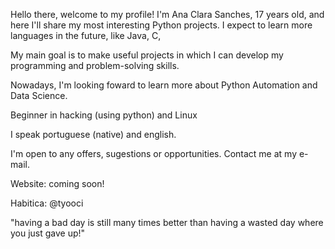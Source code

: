 Hello there, welcome to my profile!
I'm Ana Clara Sanches, 17 years old, and here I'll share my most interesting Python projects. I expect to learn more languages in the future, like Java, C, 

My main goal is to make useful projects in which I can develop my programming and problem-solving skills.

Nowadays, I'm looking foward to learn more about Python Automation and Data Science.

Beginner in hacking (using python) and Linux

I speak portuguese (native) and english.

I'm open to any offers, sugestions or opportunities. Contact me at my e-mail.

Website: coming soon!

Habitica: @tyooci

  "having a bad day is still many times better than having a wasted day where you just gave up!"
